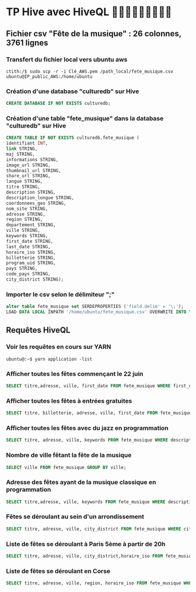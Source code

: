 # TP Hive avec HiveQL :musical_note::musical_score::guitar::postal_horn::violin::trumpet::microphone::saxophone::musical_note:

## Fichier csv "Fête de la musique" : 26 colonnes, 3761 lignes 

### Transfert du fichier local vers ubuntu aws
```
ctith:/$ sudo scp -r -i Clé_AWS.pem /path_local/fete_musique.csv ubuntu@IP_public_AWS:/home/ubuntu
```

### Création d'une database "culturedb" sur Hive
```SQL
CREATE DATABASE IF NOT EXISTS culturedb;
```

### Création d'une table "fete_musique" dans la database "culturedb" sur Hive
```SQL
CREATE TABLE IF NOT EXISTS culturedb.fete_musique ( 
identifiant INT, 
link STRING, 
maj STRING, 
informations STRING, 
image_url STRING, 
thumbnail_url STRING, 
share_url STRING, 
langue STRING,
titre STRING,
description STRING,
description_longue STRING,
coordonnees_geo STRING,
nom_site STRING,
adresse STRING,
region STRING,
departement STRING,
ville STRING,
keywords STRING, 
first_date STRING,
last_date STRING,
horaire_iso STRING,
billetterie STRING,
program_uid STRING,
pays STRING,
code_pays STRING,
city_district STRING); 
```

### Importer le csv selon le délimiteur ";"
```SQL
alter table fete_musique set SERDEPROPERTIES ('field.delim' = '\;');
LOAD DATA LOCAL INPATH '/home/ubuntu/fete_musique.csv' OVERWRITE INTO TABLE fete_musique ;
```

## Requêtes HiveQL

### Voir les requêtes en cours sur YARN
```
ubuntu@:~$ yarn application -list
```

### Afficher toutes les fêtes commençant le 22 juin
```SQL
SELECT titre,adresse, ville, first_date FROM fete_musique WHERE first_date='22/06/2017';
```

### Afficher toutes les fêtes à entrées gratuites
```SQL
SELECT titre, billetterie, adresse, ville, first_date FROM fete_musique WHERE billetterie RLIKE 'Gratuit';
```

### Afficher toutes les fêtes avec du jazz en programmation
```SQL
SELECT titre, adresse, ville, keywords FROM fete_musique WHERE description RLIKE 'jazz';
```

### Nombre de ville fêtant la fête de la musique
```SQL
SELECT ville FROM fete_musique GROUP BY ville;
```

### Adresse des fêtes ayant de la musique classique en programmation
```SQL
SELECT titre,adresse, ville, keywords FROM fete_musique WHERE description RLIKE ‘classique’;
```

### Fêtes se déroulant au sein d'un arrondissement
```SQL
SELECT titre, adresse, ville, city_district FROM fete_musique WHERE city_district RLIKE 'Arrondissement';
```

### Liste de fêtes se déroulant à Paris 5ème à partir de 20h
```SQL
SELECT titre, adresse, ville, city_district,horaire_iso FROM fete_musique WHERE horaire_iso RLIKE '20' AND city_district RLIKE 'Paris 5e';
```

### Liste de fêtes se déroulant en Corse
```SQL
SELECT titre, adresse, ville, region, horaire_iso FROM fete_musique WHERE region RLIKE 'Corse';
```
